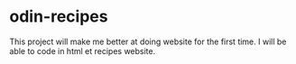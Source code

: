 # odin-recipes
This project will make me better at doing website for the first time. I will be able to code in html et recipes website.